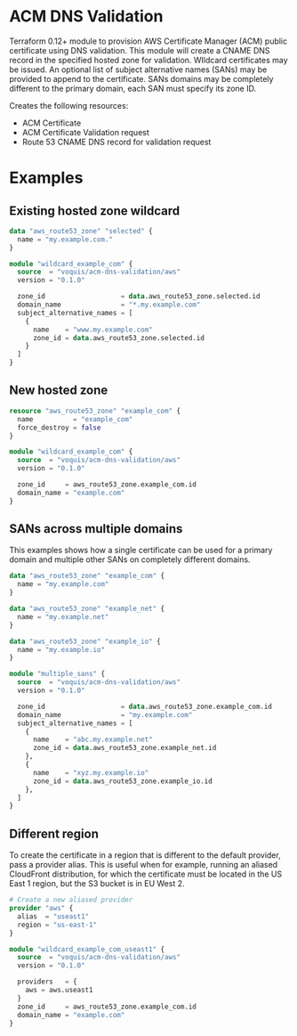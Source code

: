 ACM DNS Validation
===
Terraform 0.12+ module to provision AWS Certificate Manager (ACM) public certificate using DNS validation.
This module will create a CNAME DNS record in the specified hosted zone for validation.
WIldcard certificates may be issued.
An optional list of subject alternative names (SANs) may be provided to append to the certificate.
SANs domains may be completely different to the primary domain, each SAN must specify its zone ID.

Creates the following resources:
- ACM Certificate
- ACM Certificate Validation request
- Route 53 CNAME DNS record for validation request

# Examples
## Existing hosted zone wildcard
```terraform
data "aws_route53_zone" "selected" {
  name = "my.example.com."
}

module "wildcard_example_com" {
  source  = "voquis/acm-dns-validation/aws"
  version = "0.1.0"

  zone_id                   = data.aws_route53_zone.selected.id
  domain_name               = "*.my.example.com"
  subject_alternative_names = [
    {
      name    = "www.my.example.com"
      zone_id = data.aws_route53_zone.selected.id
    }
  ]
}
```
## New hosted zone
```terraform
resource "aws_route53_zone" "example_com" {
  name          = "example_com"
  force_destroy = false
}

module "wildcard_example_com" {
  source  = "voquis/acm-dns-validation/aws"
  version = "0.1.0"

  zone_id     = aws_route53_zone.example_com.id
  domain_name = "example.com"
}
```

## SANs across multiple domains
This examples shows how a single certificate can be used for a primary domain and multiple other SANs on completely different domains.
```terraform
data "aws_route53_zone" "example_com" {
  name = "my.example.com"
}

data "aws_route53_zone" "example_net" {
  name = "my.example.net"
}

data "aws_route53_zone" "example_io" {
  name = "my.example.io"
}

module "multiple_sans" {
  source  = "voquis/acm-dns-validation/aws"
  version = "0.1.0"

  zone_id                   = data.aws_route53_zone.example_com.id
  domain_name               = "my.example.com"
  subject_alternative_names = [
    {
      name    = "abc.my.example.net"
      zone_id = data.aws_route53_zone.example_net.id
    },
    {
      name    = "xyz.my.example.io"
      zone_id = data.aws_route53_zone.example_io.id
    },
  ]
}
```


## Different region
To create the certificate in a region that is different to the default provider, pass a provider alias.
This is useful when for example, running an aliased CloudFront distribution, for which the certificate must be located in the US East 1 region, but the S3 bucket is in EU West 2.
```terraform
# Create a new aliased provider
provider "aws" {
  alias  = "useast1"
  region = "us-east-1"
}

module "wildcard_example_com_useast1" {
  source  = "voquis/acm-dns-validation/aws"
  version = "0.1.0"

  providers   = {
    aws = aws.useast1
  }
  zone_id     = aws_route53_zone.example_com.id
  domain_name = "example.com"
}
```
